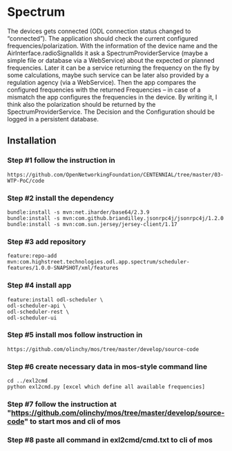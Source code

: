 # Spectrum

The devices gets connected (ODL connection status changed to “connected”). 
The application should check the current configured frequencies/polarization. 
With the information of the device name and the AirInterface.radioSignalIds it ask a SpectrumProviderService (maybe a simple file or database via a WebService) about the expected or planned frequencies. 
Later it can be a service returning the frequency on the fly by some calculations, maybe such service can be later also provided by a regulation agency (via a WebService). 
Then the app compares the configured frequencies with the returned Frequencies – in case of a mismatch the app configures the frequencies in the device. 
By writing it, I think also the polarization should be returned by the SpectrumProviderService. 
The Decision and the Configuration should be logged in a persistent database.

## Installation

### Step #1 follow the instruction in
```
https://github.com/OpenNetworkingFoundation/CENTENNIAL/tree/master/03-WTP-PoC/code
```

### Step #2 install the dependency
```
bundle:install -s mvn:net.iharder/base64/2.3.9
bundle:install -s mvn:com.github.briandilley.jsonrpc4j/jsonrpc4j/1.2.0
bundle:install -s mvn:com.sun.jersey/jersey-client/1.17
```

### Step #3 add repository
```
feature:repo-add mvn:com.highstreet.technologies.odl.app.spectrum/scheduler-features/1.0.0-SNAPSHOT/xml/features
```

### Step #4 install app
```
feature:install odl-scheduler \
odl-scheduler-api \
odl-scheduler-rest \
odl-scheduler-ui
```

### Step #5 install mos follow instruction in
```
https://github.com/olinchy/mos/tree/master/develop/source-code
```

### Step #6 create necessary data in mos-style command line
```
cd ../exl2cmd
python exl2cmd.py [excel which define all available frequencies]
```

### Step #7 follow the instruction at "https://github.com/olinchy/mos/tree/master/develop/source-code" to start mos and cli of mos

### Step #8 paste all command in exl2cmd/cmd.txt to cli of mos





